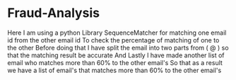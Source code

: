 # Fraud-Analysis
Here I am using a python Library SequenceMatcher for matching one email id from the other email id To check the percentage of matching of one to the other 
Before doing that I have split the email into two parts from ( @ ) so that the matching result be accurate 
And Lastly I have made another list of email who matches more than 60% to the other email's 
So that as a result we have a list of email's that matches more than 60% to the other email's
